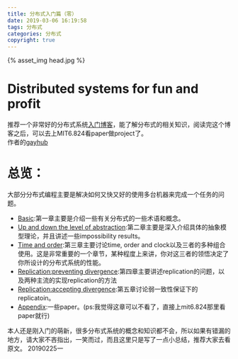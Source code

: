 ```yaml
---
title: 分布式入门篇（零）
date: 2019-03-06 16:19:58
tags: 分布式
categories: 分布式
copyright: true
---
```

{% asset_img head.jpg %}
<!--more-->

#	Distributed systems for fun and profit
推荐一个非常好的分布式系统[入门博客](http://book.mixu.net/distsys/)，能了解分布式的相关知识，阅读完这个博客之后，可以去上MIT6.824看paper做project了。  
作者的[gayhub](https://github.com/mixu/)  

#	总览：
大部分分布式编程主要是解决如何又快又好的使用多台机器来完成一个任务的问题。  
*	[Basic](http://book.mixu.net/distsys/intro.html "chapter1"):第一章主要是介绍一些有关分布式的一些术语和概念。
*	[Up and down the level of abstraction](http://book.mixu.net/distsys/abstractions.html "chapter2"):第二章主要是深入介绍具体的抽象模型理论，并且讲述一些impossibility results。
*	[Time and order](http://book.mixu.net/distsys/time.html "chapter3"):第三章主要讨论time, order and clock以及三者的多种组合使用。这是非常重要的一个章节，某种程度上来讲，你对这三者的领悟决定了你所设计的分布式系统的性能。
*	[Replication:preventing divergence](http://book.mixu.net/distsys/replication.html "chapter4"):第四章主要讲述replication的问题，以及两种主流的实现replication的方法
*	[Replication:accepting divergence](http://book.mixu.net/distsys/eventual.html "chapter5"):第五章讨论弱一致性保证下的replicatoin。
*	[Appendix](http://book.mixu.net/distsys/appendix.html "chapter6"):一些paper。(ps:我觉得这章可以不看了，直接上mit6.824那里看paper就行)

本人还是刚入门的萌新，很多分布式系统的概念和知识都不会，所以如果有错漏的地方，请大家不吝指出，一笑而过，而且这里只是写了一点小总结，推荐大家去看原文。  20190225一